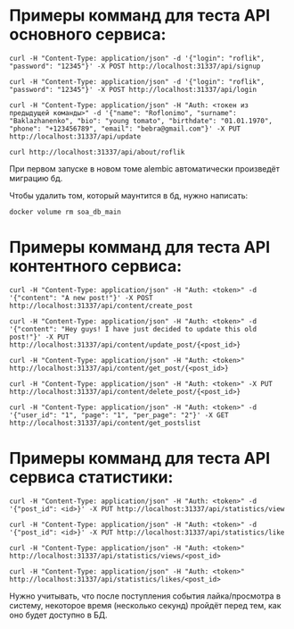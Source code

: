 # Примеры комманд для теста API основного сервиса:


```
curl -H "Content-Type: application/json" -d '{"login": "roflik", "password": "12345"}' -X POST http://localhost:31337/api/signup
```

```
curl -H "Content-Type: application/json" -d '{"login": "roflik", "password": "12345"}' -X POST http://localhost:31337/api/login
```

```
curl -H "Content-Type: application/json" -H "Auth: <токен из предыдущей команды>" -d '{"name": "Roflonimo", "surname": "Baklazhanenko", "bio": "young tomato", "birthdate": "01.01.1970", "phone": "+123456789", "email": "bebra@gmail.com"}' -X PUT http://localhost:31337/api/update
```

```
curl http://localhost:31337/api/about/roflik
```

При первом запуске в новом томе alembic автоматически произведёт миграцию бд.

Чтобы удалить том, который маунтится в бд, нужно написать:
```
docker volume rm soa_db_main
```


# Примеры комманд для теста API контентного сервиса:
```
curl -H "Content-Type: application/json" -H "Auth: <token>" -d '{"content": "A new post!"}' -X POST http://localhost:31337/api/content/create_post
```


```
curl -H "Content-Type: application/json" -H "Auth: <token>" -d '{"content": "Hey guys! I have just decided to update this old post!"}' -X PUT http://localhost:31337/api/content/update_post/{<post_id>}
```

```
curl -H "Content-Type: application/json" -H "Auth: <token>" http://localhost:31337/api/content/get_post/{<post_id>}
```

```
curl -H "Content-Type: application/json" -H "Auth: <token>" -X PUT http://localhost:31337/api/content/delete_post/{<post_id>}
```

```
curl -H "Content-Type: application/json" -H "Auth: <token>" -d '{"user_id": "1", "page": "1", "per_page": "2"}' -X GET http://localhost:31337/api/content/get_postslist
```

# Примеры комманд для теста API сервиса статистики:
```
curl -H "Content-Type: application/json" -H "Auth: <token>" -d '{"post_id": <id>}' -X PUT http://localhost:31337/api/statistics/view
```


```
curl -H "Content-Type: application/json" -H "Auth: <token>" -d '{"post_id": <id>}' -X PUT http://localhost:31337/api/statistics/like
```

```
curl -H "Content-Type: application/json" -H "Auth: <token>" http://localhost:31337/api/statistics/views/<post_id>
```

```
curl -H "Content-Type: application/json" -H "Auth: <token>" http://localhost:31337/api/statistics/likes/<post_id>
```

Нужно учитывать, что после поступления события лайка/просмотра в систему, некоторое время (несколько секунд) пройдёт перед тем, как оно будет доступно в БД.
